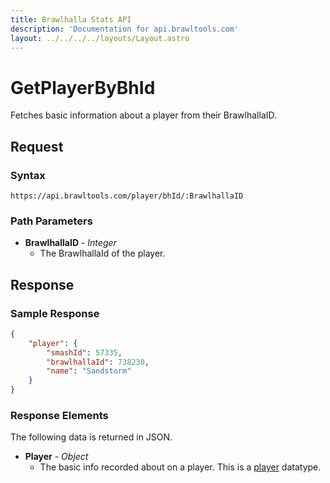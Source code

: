 ```yaml
---
title: Brawlhalla Stats API
description: 'Documentation for api.brawltools.com'
layout: ../../../../layouts/Layout.astro
---
```


# GetPlayerByBhId

Fetches basic information about a player from their BrawlhallaID.

## Request

### Syntax

```https://api.brawltools.com/player/bhId/:BrawlhallaID```

### Path Parameters

- **BrawlhallaID** - *Integer*
	- The BrawlhallaId of the player.

## Response

### Sample Response

```json
{
    "player": {
        "smashId": 57335,
        "brawlhallaId": 738230,
        "name": "Sandstorm"
    }
}
```

### Response Elements

The following data is returned in JSON.	

- **Player** - *Object*
	- The basic info recorded about on a player. This is a <a href="../../../datatypes/player">player</a> datatype.
